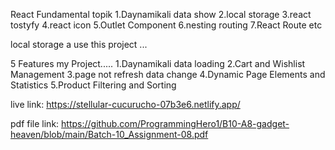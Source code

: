React Fundamental topik
1.Daynamikali data show
2.local storage
3.react tostyfy
4.react icon
5.Outlet Component
6.nesting routing
7.React Route etc

local storage a use this project ...

5 Features my Project.....
1.Daynamikali data loading
2.Cart and Wishlist Management
3.page not refresh data change
4.Dynamic Page Elements and Statistics
5.Product Filtering and Sorting



live link:
https://stellular-cucurucho-07b3e6.netlify.app/


pdf file link:
https://github.com/ProgrammingHero1/B10-A8-gadget-heaven/blob/main/Batch-10_Assignment-08.pdf